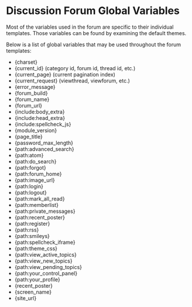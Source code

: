 <!--
    This source file is part of the open source project
    ExpressionEngine User Guide (https://github.com/ExpressionEngine/ExpressionEngine-User-Guide)

    @link      https://expressionengine.com/
    @copyright Copyright (c) 2003-2020, Packet Tide, LLC (https://packettide.com)
    @license   https://expressionengine.com/license Licensed under Apache License, Version 2.0
-->

# Discussion Forum Global Variables

Most of the variables used in the forum are specific to their individual templates. Those variables can be found by examining the default themes.

Below is a list of global variables that may be used throughout the forum templates:

- {charset}
- {current_id} (category id, forum id, thread id, etc.)
- {current_page} (current pagination index)
- {current_request} (viewthread, viewforum, etc.)
- {error_message}
- {forum_build}
- {forum_name}
- {forum_url}
- {include:body_extra}
- {include:head_extra}
- {include:spellcheck_js}
- {module_version}
- {page_title}
- {password_max_length}
- {path:advanced_search}
- {path:atom}
- {path:do_search}
- {path:forgot}
- {path:forum_home}
- {path:image_url}
- {path:login}
- {path:logout}
- {path:mark_all_read}
- {path:memberlist}
- {path:private_messages}
- {path:recent_poster}
- {path:register}
- {path:rss}
- {path:smileys}
- {path:spellcheck_iframe}
- {path:theme_css}
- {path:view_active_topics}
- {path:view_new_topics}
- {path:view_pending_topics}
- {path:your_control_panel}
- {path:your_profile}
- {recent_poster}
- {screen_name}
- {site_url}
